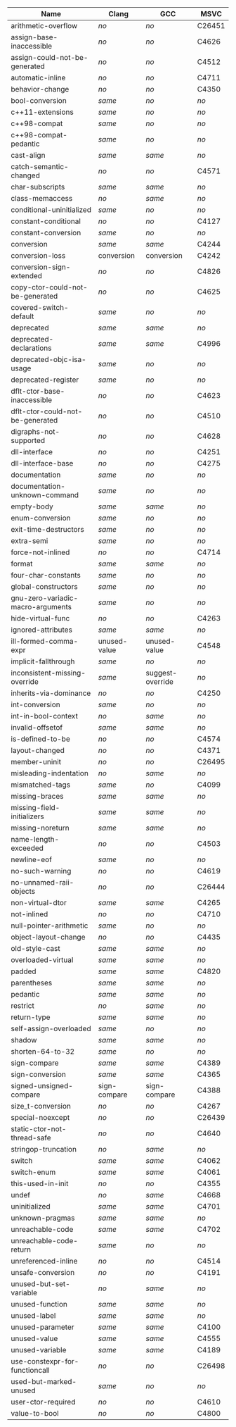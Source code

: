 Name                                  | Clang        | GCC              | MSVC   |
--------------------------------------|--------------|------------------|--------|
arithmetic-overflow                   | *no*         | *no*             | C26451 |
assign-base-inaccessible              | *no*         | *no*             | C4626  |
assign-could-not-be-generated         | *no*         | *no*             | C4512  |
automatic-inline                      | *no*         | *no*             | C4711  |
behavior-change                       | *no*         | *no*             | C4350  |
bool-conversion                       | *same*       | *no*             | *no*   |
c++11-extensions                      | *same*       | *no*             | *no*   |
c++98-compat                          | *same*       | *no*             | *no*   |
c++98-compat-pedantic                 | *same*       | *no*             | *no*   |
cast-align                            | *same*       | *same*           | *no*   |
catch-semantic-changed                | *no*         | *no*             | C4571  |
char-subscripts                       | *same*       | *same*           | *no*   |
class-memaccess                       | *no*         | *same*           | *no*   |
conditional-uninitialized             | *same*       | *no*             | *no*   |
constant-conditional                  | *no*         | *no*             | C4127  |
constant-conversion                   | *same*       | *no*             | *no*   |
conversion                            | *same*       | *same*           | C4244  |
conversion-loss                       | conversion   | conversion       | C4242  |
conversion-sign-extended              | *no*         | *no*             | C4826  |
copy-ctor-could-not-be-generated      | *no*         | *no*             | C4625  |
covered-switch-default                | *same*       | *no*             | *no*   |
deprecated                            | *same*       | *same*           | *no*   |
deprecated-declarations               | *same*       | *same*           | C4996  |
deprecated-objc-isa-usage             | *same*       | *no*             | *no*   |
deprecated-register                   | *same*       | *no*             | *no*   |
dflt-ctor-base-inaccessible           | *no*         | *no*             | C4623  | 
dflt-ctor-could-not-be-generated      | *no*         | *no*             | C4510  |
digraphs-not-supported                | *no*         | *no*             | C4628  |
dll-interface                         | *no*         | *no*             | C4251  |
dll-interface-base                    | *no*         | *no*             | C4275  |
documentation                         | *same*       | *no*             | *no*   |
documentation-unknown-command         | *same*       | *no*             | *no*   |
empty-body                            | *same*       | *same*           | *no*   |
enum-conversion                       | *same*       | *no*             | *no*   |
exit-time-destructors                 | *same*       | *no*             | *no*   |
extra-semi                            | *same*       | *no*             | *no*   |
force-not-inlined                     | *no*         | *no*             | C4714  |
format                                | *same*       | *same*           | *no*   |
four-char-constants                   | *same*       | *no*             | *no*   |
global-constructors                   | *same*       | *no*             | *no*   |
gnu-zero-variadic-macro-arguments     | *same*       | *no*             | *no*   |
hide-virtual-func                     | *no*         | *no*             | C4263  |
ignored-attributes                    | *same*       | *same*           | *no*   |
ill-formed-comma-expr                 | unused-value | unused-value     | C4548  |
implicit-fallthrough                  | *same*       | *no*             | *no*   |
inconsistent-missing-override         | *same*       | suggest-override | *no*   |
inherits-via-dominance                | *no*         | *no*             | C4250  |
int-conversion                        | *same*       | *no*             | *no*   |
int-in-bool-context                   | *no*         | *same*           | *no*   |
invalid-offsetof                      | *same*       | *same*           | *no*   |
is-defined-to-be                      | *no*         | *no*             | C4574  |
layout-changed                        | *no*         | *no*             | C4371  |
member-uninit                         | *no*         | *no*             | C26495 |
misleading-indentation                | *no*         | *same*           | *no*   |
mismatched-tags                       | *same*       | *no*             | C4099  |
missing-braces                        | *same*       | *same*           | *no*   |
missing-field-initializers            | *same*       | *same*           | *no*   |
missing-noreturn                      | *same*       | *same*           | *no*   |
name-length-exceeded                  | *no*         | *no*             | C4503  |
newline-eof                           | *same*       | *no*             | *no*   |
no-such-warning                       | *no*         | *no*             | C4619  |
no-unnamed-raii-objects               | *no*         | *no*             | C26444 |
non-virtual-dtor                      | *same*       | *same*           | C4265  |
not-inlined                           | *no*         | *no*             | C4710  |
null-pointer-arithmetic               | *same*       | *no*             | *no*   |
object-layout-change                  | *no*         | *no*             | C4435  |
old-style-cast                        | *same*       | *same*           | *no*   |
overloaded-virtual                    | *same*       | *same*           | *no*   |
padded                                | *same*       | *same*           | C4820  |
parentheses                           | *same*       | *same*           | *no*   |
pedantic                              | *same*       | *same*           | *no*   |
restrict                              | *no*         | *same*           | *no*   |
return-type                           | *same*       | *same*           | *no*   |
self-assign-overloaded                | *same*       | *no*             | *no*   |
shadow                                | *same*       | *same*           | *no*   |
shorten-64-to-32                      | *same*       | *no*             | *no*   |
sign-compare                          | *same*       | *same*           | C4389  |
sign-conversion                       | *same*       | *same*           | C4365  |
signed-unsigned-compare               | sign-compare | sign-compare     | C4388  |
size_t-conversion                     | *no*         | *no*             | C4267  |
special-noexcept                      | *no*         | *no*             | C26439 |
static-ctor-not-thread-safe           | *no*         | *no*             | C4640  |
stringop-truncation                   | *no*         | *same*           | *no*   |
switch                                | *same*       | *same*           | C4062  |
switch-enum                           | *same*       | *same*           | C4061  |
this-used-in-init                     | *no*         | *no*             | C4355  |
undef                                 | *no*         | *same*           | C4668  |
uninitialized                         | *same*       | *same*           | C4701  |
unknown-pragmas                       | *same*       | *same*           | *no*   |
unreachable-code                      | *same*       | *same*           | C4702  |
unreachable-code-return               | *same*       | *no*             | *no*   |
unreferenced-inline                   | *no*         | *no*             | C4514  |
unsafe-conversion                     | *no*         | *no*             | C4191  |
unused-but-set-variable               | *no*         | *same*           | *no*   |
unused-function                       | *same*       | *same*           | *no*   |
unused-label                          | *same*       | *same*           | *no*   |
unused-parameter                      | *same*       | *same*           | C4100  |
unused-value                          | *same*       | *same*           | C4555  |
unused-variable                       | *same*       | *same*           | C4189  |
use-constexpr-for-functioncall        | *no*         | *no*             | C26498 |
used-but-marked-unused                | *same*       | *no*             | *no*   |
user-ctor-required                    | *no*         | *no*             | C4610  |
value-to-bool                         | *no*         | *no*             | C4800  |
